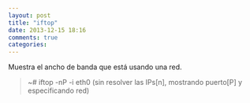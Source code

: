 ```yaml
---
layout: post
title: "iftop"
date: 2013-12-15 18:16
comments: true
categories: 
---
```

Muestra el ancho de banda que está usando una red.

>~# iftop -nP -i eth0 (sin resolver las IPs[n], mostrando puerto[P] y especificando red)

